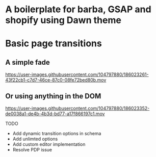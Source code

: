 # A boilerplate for barba, GSAP and shopify using Dawn theme

# Basic page transitions


## A simple fade

https://user-images.githubusercontent.com/104797880/186023261-43f22cb1-c7d7-46ce-87c0-08fe72bed80b.mov

## Or using anything in the DOM

https://user-images.githubusercontent.com/104797880/186023352-de0038a1-de4b-4b3d-bd77-a17f866197c1.mov


TODO
- Add dynamic transition options in schema
- Add unlimted options
- Add custom editor implementation
- Resolve PDP issue

